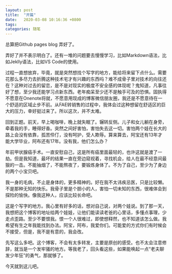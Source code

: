 ```yaml
---
layout: post
title:  "开篇"
date:   2020-03-08 10:16:36 +0800
tags:
categories: 随笔
---
```


总算把Github pages blog 弄好了。

弄好了并不表示明白了。还有一堆的问题要去慢慢学习，比如Markdown语法，比如Jeklly语法，比如VS Code的使用。

过程一直想放弃，毕竟，就是突然想找个写字的地方，能给将来留下点什么。需要花那么多尽力去折腾这种技术宅才有兴趣的东西吗？难不成骨子里对技术的向往还在？这种对过去的留恋，是不是对现实的极度不安全感的体现呢？鬼知道，凡事往好了想，至少我还能学习点新东西。老年痴呆至少还不是触手可及的恐惧。固执得不愿意在Onenote将就，不愿意用现成的博客微信朋友圈，我还是不愿意待在一个舒适的区域止步不前。从FAE转销售的过程中，我体会过这种想留在舒适区的巨大的压力，幸好挺过来了。所以这次，并不太难。

回到正题。前天，早上喝咖啡，晚上就失眠了。辗转反侧。儿子和女儿躺在身旁，牵着我的手，睡得好香。突然之间好害怕，害怕失去这一切。害怕两个娃在长大的路上会没有依靠，孤苦伶仃，没有呵护，受人欺辱。算来算去，阿宝还有13年才能大学毕业，阿布还有17年。没有我，他们怎么办？

年前甲状腺癌手术。一直安慰自己，这是所有癌里面最轻的，也许这就是渡了一劫。但是我知道，最坏的结果一直在旁边窥视着，寻找机会，给人在最不经意间最狠的一击。不能抽烟了，不能熬夜了，要锻炼身体了。不为了自己，至少为了身边的两个小宝贝吧。

我一身的毛病，不止是身体的，更多精神的。好在我不太讳疾忌医，只是比较懒。不是那种无知的快乐。我骨子里是个胆小的人，害怕一切未知的东西，很难体会到探险的愉快。像我这种人，应该比较长命吧。

这是个写字的地方。我心里有好多的话，想对自己说，对两个娃说。到了那一天，我想把这个博客的地址给两个娃娃，让他们能读读老爸的心里话，多懂点事理，少走点歪路。至少不要恨我。恨一个人很难过，即使想释然，也不知道该怎么做。我希望有生之年我能找到办法。阿宝，阿布，我爱你们。可能爱的方式你们有时候会不接受，但是，我不是有意的，我会改。

先写这么多吧。这个博客，不会有太多转发，主要是原创的感受。也不太会注意修辞，就当是一个发牢骚的地方。等我老了，回头看这些，如果能唤起一点“老夫聊发少年狂”的勇气，那就够了。

今天就到这儿吧。

